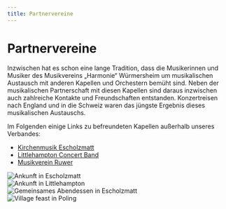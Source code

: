 ```yaml
---
title: Partnervereine
---
```


Partnervereine
==============

<div class="pure-g-r">
<div class="pure-u-1-2" markdown="1">

Inzwischen hat es schon eine lange Tradition, dass die Musikerinnen und Musiker des 
Musikvereins „Harmonie“ Würmersheim um musikalischen Austausch mit anderen Kapellen und 
Orchestern bemüht sind. Neben der musikalischen Partnerschaft mit diesen Kapellen sind daraus 
inzwischen auch zahlreiche Kontakte und Freundschaften entstanden. Konzertreisen nach England 
und in die Schweiz waren das jüngste Ergebnis dieses musikalischen Austauschs.

Im Folgenden einige Links zu befreundeten Kapellen außerhalb unseres Verbandes:

 - <a href="http://www.chilemusig.ch/" target="_blank">Kirchenmusik Escholzmatt</a>
 - <a href="http://www.littlehampton-concertband.co.uk/" target="_blank">Littlehampton Concert Band</a>
 - <a href="http://musikverein-ruwer.de/" target="_blank">Musikverein Ruwer</a>

</div>
<div class="pure-u-1-2">
<div class="pure-g-r">
<div class="pure-u-1-2">
<div class="l-box"><img src="/images/partnervereine/Escholzmatt_1.JPG" title="Ankunft in Escholzmatt"></div>
<div class="l-box"><img src="/images/partnervereine/Littlehampton_2.JPG" title="Ankunft in Littlehampton"></div>
</div>
<div class="pure-u-1-2">
<div class="l-box"><img src="/images/partnervereine/Escholzmatt_2.JPG" title="Gemeinsames Abendessen in Escholzmatt"></div>
<div class="l-box"><img src="/images/partnervereine/Littlehampton_1.JPG" title="Village feast in Poling"></div>
</div>
</div>
</div>
</div>
